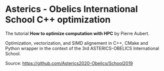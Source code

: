 # Asterics - Obelics International School C++ optimization  

The tutorial **How to optimize computation with HPC** by Pierre Aubert.

Optimization, vectorization, and SIMD alignement in C++, CMake and Python wrapper in the context of the 3rd ASTERICS-OBELICS International School.

Source: https://github.com/Asterics2020-Obelics/School2019
